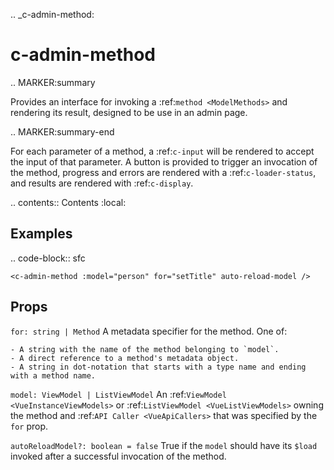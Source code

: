 .. _c-admin-method:

c-admin-method
==============

.. MARKER:summary
    
Provides an interface for invoking a :ref:`method <ModelMethods>` and rendering its result, designed to be use in an admin page.

.. MARKER:summary-end

For each parameter of a method, a :ref:`c-input` will be rendered to accept the input of that parameter. A button is provided to trigger an invocation of the method, progress and errors are rendered with a :ref:`c-loader-status`, and results are rendered with :ref:`c-display`.

.. contents:: Contents
    :local:

Examples
--------

.. code-block:: sfc

    <c-admin-method :model="person" for="setTitle" auto-reload-model />

Props
-----

`for: string | Method`
    A metadata specifier for the method. One of:
    
    - A string with the name of the method belonging to `model`. 
    - A direct reference to a method's metadata object.
    - A string in dot-notation that starts with a type name and ending with a method name.

`model: ViewModel | ListViewModel`
    An :ref:`ViewModel <VueInstanceViewModels>` or :ref:`ListViewModel <VueListViewModels>` owning the method and :ref:`API Caller <VueApiCallers>` that was specified by the `for` prop.

`autoReloadModel?: boolean = false`
    True if the `model` should have its `$load` invoked after a successful invocation of the method.


